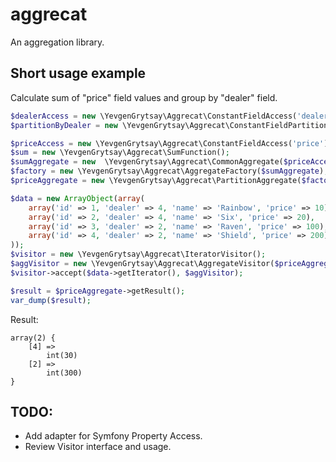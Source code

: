 # aggrecat
An aggregation library.

## Short usage example
Calculate sum of "price" field values and group by "dealer" field.
```php
$dealerAccess = new \YevgenGrytsay\Aggrecat\ConstantFieldAccess('dealer');
$partitionByDealer = new \YevgenGrytsay\Aggrecat\ConstantFieldPartition($dealerAccess);

$priceAccess = new \YevgenGrytsay\Aggrecat\ConstantFieldAccess('price');
$sum = new \YevgenGrytsay\Aggrecat\SumFunction();
$sumAggregate = new  \YevgenGrytsay\Aggrecat\CommonAggregate($priceAccess, $sum, 0);
$factory = new \YevgenGrytsay\Aggrecat\AggregateFactory($sumAggregate);
$priceAggregate = new \YevgenGrytsay\Aggrecat\PartitionAggregate($factory, $partitionByDealer);

$data = new ArrayObject(array(
    array('id' => 1, 'dealer' => 4, 'name' => 'Rainbow', 'price' => 10),
    array('id' => 2, 'dealer' => 4, 'name' => 'Six', 'price' => 20),
    array('id' => 3, 'dealer' => 2, 'name' => 'Raven', 'price' => 100),
    array('id' => 4, 'dealer' => 2, 'name' => 'Shield', 'price' => 200),
));
$visitor = new \YevgenGrytsay\Aggrecat\IteratorVisitor();
$aggVisitor = new \YevgenGrytsay\Aggrecat\AggregateVisitor($priceAggregate);
$visitor->accept($data->getIterator(), $aggVisitor);

$result = $priceAggregate->getResult();
var_dump($result);
```

Result:
```
array(2) {
    [4] =>
        int(30)
    [2] =>
        int(300)
}
```

## TODO:
* Add adapter for Symfony Property Access.
* Review Visitor interface and usage.
